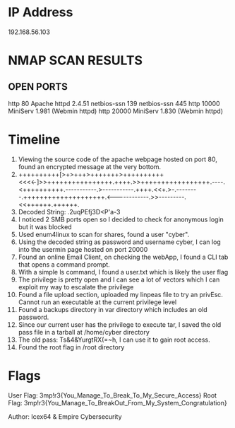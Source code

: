 # IP Address
192.168.56.103

# NMAP SCAN RESULTS

## OPEN PORTS

http 80 Apache httpd 2.4.51
netbios-ssn 139
netbios-ssn 445
http 10000 MiniServ 1.981 (Webmin httpd)
http 20000 MiniServ 1.830 (Webmin httpd)

# Timeline

1) Viewing the source code of the apache webpage hosted on port 80, found an encrypted message at the very bottom.
2) ++++++++++[>+>+++>+++++++>++++++++++<<<<-]>>++++++++++++++++.++++.>>+++++++++++++++++.----.<++++++++++.-----------.>-----------.++++.<<+.>-.--------.++++++++++++++++++++.<------------.>>---------.<<++++++.++++++. 
3) Decoded String: .2uqPEfj3D<P'a-3
4) I noticed 2 SMB ports open so I decided to check for anonymous login but it was blocked
5) Used enum4linux to scan for shares, found a user "cyber".
6) Using the decoded string as password and username cyber, I can log into the usermin page hosted on port 20000
7) Found an online Email Client, on checking the webApp, I found a CLI tab that opens a command prompt.
8) With a simple ls command, I found a user.txt which is likely the user flag
9) The privilege is pretty open and I can see a lot of vectors which I can exploit my way to escalate the privilege
10) Found a file upload section, uploaded my linpeas file to try an privEsc. Cannot run an executable at the current privilege level
11) Found a backups directory in var directory which includes an old password.
12) Since our current user has the privilege to execute tar, I saved the old pass file in a tarball at /home/cyber directory
13) The old pass: Ts&4&YurgtRX(=~h, I can use it to gain root access.
14) Found the root flag in /root directory 
 
# Flags

User Flag: 3mp!r3{You_Manage_To_Break_To_My_Secure_Access} 
Root Flag: 3mp!r3{You_Manage_To_BreakOut_From_My_System_Congratulation}

Author: Icex64 & Empire Cybersecurity


